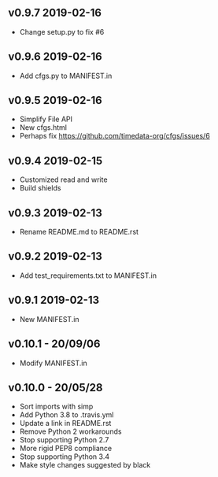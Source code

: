 ## v0.9.7 2019-02-16
- Change setup.py to fix #6

## v0.9.6 2019-02-16
- Add cfgs.py to MANIFEST.in

## v0.9.5 2019-02-16
- Simplify File API
- New cfgs.html
- Perhaps fix https://github.com/timedata-org/cfgs/issues/6

## v0.9.4 2019-02-15
- Customized read and write
- Build shields

## v0.9.3 2019-02-13
 - Rename README.md to README.rst

## v0.9.2 2019-02-13
 - Add test_requirements.txt to MANIFEST.in

## v0.9.1 2019-02-13
 - New MANIFEST.in

## v0.10.1 - 20/09/06

* Modify MANIFEST.in

## v0.10.0 - 20/05/28

* Sort imports with simp
* Add Python 3.8 to .travis.yml
* Update a link in README.rst
* Remove Python 2 workarounds
* Stop supporting Python 2.7
* More rigid PEP8 compliance
* Stop supporting Python 3.4
* Make style changes suggested by black
